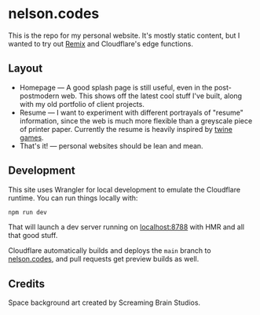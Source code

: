 # nelson.codes

This is the repo for my personal website. It's mostly static content, but I wanted to try out [Remix](https://remix.run/) and Cloudflare's edge functions.

## Layout

- Homepage — A good splash page is still useful, even in the post-postmodern web. This shows off the latest cool stuff I've built, along with my old portfolio of client projects.
- Resume — I want to experiment with different portrayals of "resume" information, since the web is much more flexible than a greyscale piece of printer paper. Currently the resume is heavily inspired by [twine games](https://twinery.org/).
- That's it! — personal websites should be lean and mean.

## Development

This site uses Wrangler for local development to emulate the Cloudflare runtime. You can run things locally with:

```sh
npm run dev
```

That will launch a dev server running on [localhost:8788](http://127.0.0.1:8788) with HMR and all that good stuff.

Cloudflare automatically builds and deploys the `main` branch to [nelson.codes](https://nelson.codes), and pull requests get preview builds as well.

## Credits

Space background art created by Screaming Brain Studios.
